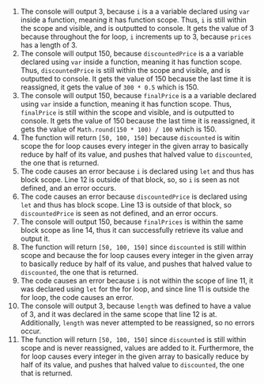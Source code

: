 1. The console will output 3, because `i` is a a variable declared using `var` inside a function, meaning it has function scope. Thus, `i` is still within the scope and visible, and is outputted to console. It gets the value of 3 because throughout the for loop, `i` increments up to 3, because `prices` has a length of 3.
2. The console will output 150, because `discountedPrice` is a a variable declared using `var` inside a function, meaning it has function scope. Thus, `discountedPrice` is still within the scope and visible, and is outputted to console. It gets the value of 150 because the last time it is reassigned, it gets the value of `300 * 0.5` which is 150.
3. The console will output 150, because `finalPrice` is a a variable declared using `var` inside a function, meaning it has function scope. Thus, `finalPrice` is still within the scope and visible, and is outputted to console. It gets the value of 150 because the last time it is reassigned, it gets the value of `Math.round(150 * 100) / 100` which is 150.
4. The function will return `[50, 100, 150]` because `discounted` is witin scope the for loop causes every integer in the given array to basically reduce by half of its value, and pushes that halved value to `discounted`, the one that is returned.
5. The code causes an error because `i` is declared using `let` and thus has block scope. Line 12 is outside of that block, so, so `i` is seen as not defined, and an error occurs.
6. The code causes an error because `discountedPrice` is declared using `let` and thus has block scope. Line 13 is outside of that block, so `discountedPrice` is seen as not defined, and an error occurs.
7. The console will output 150, because `finalPrices` is within the same block scope as line 14, thus it can successfully retrieve its value and output it.
8. The function will return `[50, 100, 150]` since `discounted` is still within scope and because the for loop causes every integer in the given array to basically reduce by half of its value, and pushes that halved value to `discounted`, the one that is returned.
9. The code causes an error because `i` is not within the scope of line 11, it was declared using `let` for the for loop, and since line 11 is outside the for loop, the code causes an error.
10. The console will output 3, because `length` was defined to have a value of 3, and it was declared in the same scope that line 12 is at. Additionally, `length` was never attempted to be reassigned, so no errors occur.
11. The function will return `[50, 100, 150]` since `discounted` is still within scope and is never reassigned, values are added to it. Furthermore, the for loop causes every integer in the given array to basically reduce by half of its value, and pushes that halved value to `discounted`, the one that is returned.